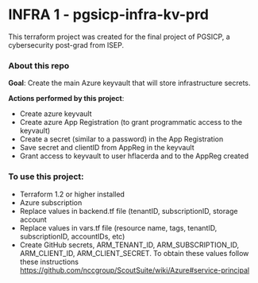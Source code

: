 # INFRA 1 - pgsicp-infra-kv-prd
This terraform project was created for the final project of PGSICP, a cybersecurity post-grad from ISEP.

### About this repo
**Goal**: Create the main Azure keyvault that will store infrastructure secrets.

**Actions performed by this project**:
 - Create azure keyvault
 - Create azure App Registration (to grant programmatic access to the keyvault)
 - Create a secret (similar to a password) in the App Registration
 - Save secret and clientID from AppReg in the keyvault
 - Grant access to keyvault to user hflacerda and to the AppReg created

### To use this project:
 - Terraform 1.2 or higher installed
 - Azure subscription
 - Replace values in backend.tf file (tenantID, subscriptionID, storage account
 - Replace values in vars.tf file (resource name, tags, tenantID, subscriptionID, accountIDs, etc)
 - Create GitHub secrets, ARM_TENANT_ID, ARM_SUBSCRIPTION_ID, ARM_CLIENT_ID, ARM_CLIENT_SECRET. To obtain these values follow these instructions https://github.com/nccgroup/ScoutSuite/wiki/Azure#service-principal
